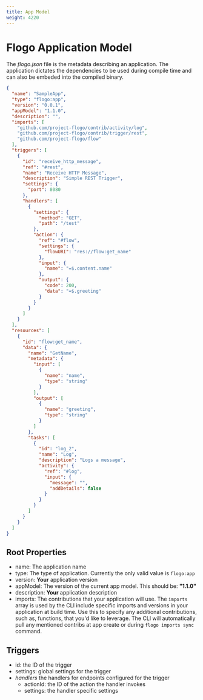 ```yaml
---
title: App Model
weight: 4220
---
```


# Flogo Application Model

The *flogo.json* file is the metadata describing an application. The application dictates the dependencies to be used during compile time and can also be embeded into the compiled binary.

```json
{
  "name": "SampleApp",
  "type": "flogo:app",
  "version": "0.0.1",
  "appModel": "1.1.0",
  "description": "",
  "imports": [
    "github.com/project-flogo/contrib/activity/log",
    "github.com/project-flogo/contrib/trigger/rest",
    "github.com/project-flogo/flow"
  ],
  "triggers": [
    {
      "id": "receive_http_message",
      "ref": "#rest",
      "name": "Receive HTTP Message",
      "description": "Simple REST Trigger",
      "settings": {
        "port": 8080
      },
      "handlers": [
        {
          "settings": {
            "method": "GET",
            "path": "/test"
          },
          "action": {
            "ref": "#flow",
            "settings": {
              "flowURI": "res://flow:get_name"
            },
            "input": {
              "name": "=$.content.name"
            },
            "output": {
              "code": 200,
              "data": "=$.greeting"
            }
          }
        }
      ]
    }
  ],
  "resources": [
    {
      "id": "flow:get_name",
      "data": {
        "name": "GetName",
        "metadata": {
          "input": [
            {
              "name": "name",
              "type": "string"
            }
          ],
          "output": [
            {
              "name": "greeting",
              "type": "string"
            }
          ]
        },
        "tasks": [
          {
            "id": "log_2",
            "name": "Log",
            "description": "Logs a message",
            "activity": {
              "ref": "#log",
              "input": {
                "message": "",
                "addDetails": false
              }
            }
          }
        ]
      }
    }
  ]
}
```

## Root Properties

- name: The application name
- type: The type of application. Currently the only valid value is `flogo:app`
- version: **Your** application version
- appModel: The version of the current app model. This should be: **"1.1.0"**
- description: **Your** application description
- imports: The contributions that your application will use. The `imports` array is used by the CLI include specific imports and versions in your application at build time. Use this to specify any additional contributions, such as, functions, that you'd like to leverage. The CLI will automatically pull any mentioned contribs at app create or during `flogo imports sync` command.

## Triggers

- id: the ID of the trigger
- settings: global settings for the trigger
- *handlers* the handlers for endpoints configured for the trigger
	- actionId: the ID of the action the handler invokes
	- settings: the handler specific settings